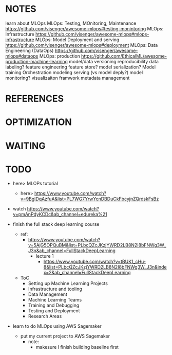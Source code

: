 # NOTES
learn about MLOps
    MLOps: Testing, MOnitoring, Maintenance
        https://github.com/visenger/awesome-mlops#testing-monintoring
    MLOps: Infrastructure
        https://github.com/visenger/awesome-mlops#mlops-infrastructure
    MLOps: Model Deployment and serving
        https://github.com/visenger/awesome-mlops#deployment
    MLOps: Data Engineering (DataOps)
        https://github.com/visenger/awesome-mlops#dataops
    MLOps: production
        https://github.com/EthicalML/awesome-production-machine-learning
            model/data versioning
            reproducibility
            data labeling?
            feature engineering
            feature store?
            model serialization?
            Model training Orchestration 
            modeling serving (vs model deply?)
            model monitoring?
            visualizaiton framwork
            metadata management
# REFERENCES
# OPTIMIZATION
# WAITING
# TODO
* here> MLOPs tutorial
    * here> https://www.youtube.com/watch?v=9BgIDqAzfuA&list=PL7WG7YrwYcnDBDuCkFbcyjnZQrdskFsBz 
* watch https://www.youtube.com/watch?v=pmAnPdyKCDc&ab_channel=edureka%21
* finish the full stack deep learning course
    * ref:
        * https://www.youtube.com/watch?v=5AjG5OPQuBM&list=PLbcQZcJKzjYWRD2LB8N2I8bFNWg3W_J3n&ab_channel=FullStackDeepLearning
            * lecture 1
                * https://www.youtube.com/watch?v=tBUK1_cHu-8&list=PLbcQZcJKzjYWRD2LB8N2I8bFNWg3W_J3n&index=2&ab_channel=FullStackDeepLearning
    * ToC
        * Setting up Machine Learning Projects
        * Infrastructure and tooling
        * Data Management
        * Machine Learning Teams
        * Training and Debugging 
        * Testing and Deployment
        * Research Areas

* learn to do MLOps using AWS Sagemaker
    * put my current project to AWS Sagemaker
        * note:
            * makesure I finish building baseline first



